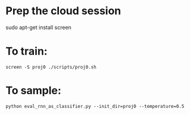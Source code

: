 # Prep the cloud session
sudo apt-get install screen



# To train:
`screen -S proj0 ./scripts/proj0.sh`

# To sample:
`python eval_rnn_as_classifier.py --init_dir=proj0 --temperature=0.5`

